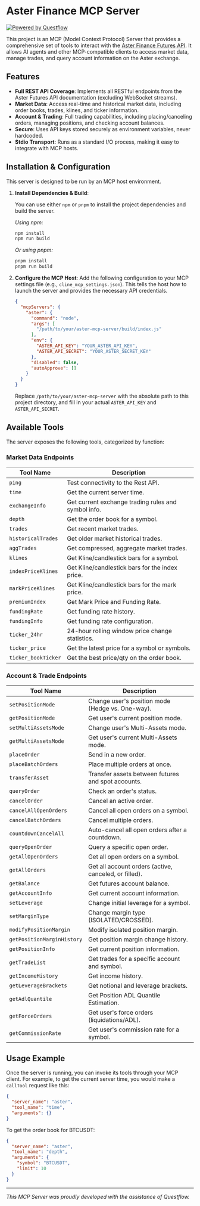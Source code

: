 # Aster Finance MCP Server

[![Powered by Questflow](https://img.shields.io/badge/Powered%20by-Questflow-blue?style=flat-square)](https://questflow.ai)

This project is an MCP (Model Context Protocol) Server that provides a comprehensive set of tools to interact with the [Aster Finance Futures API](https://github.com/asterdex/api-docs/blob/master/aster-finance-futures-api.md). It allows AI agents and other MCP-compatible clients to access market data, manage trades, and query account information on the Aster exchange.

## Features

- **Full REST API Coverage**: Implements all RESTful endpoints from the Aster Futures API documentation (excluding WebSocket streams).
- **Market Data**: Access real-time and historical market data, including order books, trades, klines, and ticker information.
- **Account & Trading**: Full trading capabilities, including placing/canceling orders, managing positions, and checking account balances.
- **Secure**: Uses API keys stored securely as environment variables, never hardcoded.
- **Stdio Transport**: Runs as a standard I/O process, making it easy to integrate with MCP hosts.

## Installation & Configuration

This server is designed to be run by an MCP host environment.

1.  **Install Dependencies & Build**:

    You can use either `npm` or `pnpm` to install the project dependencies and build the server.

    *Using npm:*
    ```bash
    npm install
    npm run build
    ```

    *Or using pnpm:*
    ```bash
    pnpm install
    pnpm run build
    ```

2.  **Configure the MCP Host**:
    Add the following configuration to your MCP settings file (e.g., `cline_mcp_settings.json`). This tells the host how to launch the server and provides the necessary API credentials.

    ```json
    {
      "mcpServers": {
        "aster": {
          "command": "node",
          "args": [
            "/path/to/your/aster-mcp-server/build/index.js"
          ],
          "env": {
            "ASTER_API_KEY": "YOUR_ASTER_API_KEY",
            "ASTER_API_SECRET": "YOUR_ASTER_SECRET_KEY"
          },
          "disabled": false,
          "autoApprove": []
        }
      }
    }
    ```
    Replace `/path/to/your/aster-mcp-server` with the absolute path to this project directory, and fill in your actual `ASTER_API_KEY` and `ASTER_API_SECRET`.

## Available Tools

The server exposes the following tools, categorized by function:

### Market Data Endpoints

| Tool Name          | Description                                            |
| ------------------ | ------------------------------------------------------ |
| `ping`             | Test connectivity to the Rest API.                     |
| `time`             | Get the current server time.                           |
| `exchangeInfo`     | Get current exchange trading rules and symbol info.    |
| `depth`            | Get the order book for a symbol.                       |
| `trades`           | Get recent market trades.                              |
| `historicalTrades` | Get older market historical trades.                    |
| `aggTrades`        | Get compressed, aggregate market trades.               |
| `klines`           | Get Kline/candlestick bars for a symbol.               |
| `indexPriceKlines` | Get Kline/candlestick bars for the index price.        |
| `markPriceKlines`  | Get Kline/candlestick bars for the mark price.         |
| `premiumIndex`     | Get Mark Price and Funding Rate.                       |
| `fundingRate`      | Get funding rate history.                              |
| `fundingInfo`      | Get funding rate configuration.                        |
| `ticker_24hr`      | 24-hour rolling window price change statistics.        |
| `ticker_price`     | Get the latest price for a symbol or symbols.          |
| `ticker_bookTicker`| Get the best price/qty on the order book.              |

### Account & Trade Endpoints

| Tool Name                 | Description                                            |
| ------------------------- | ------------------------------------------------------ |
| `setPositionMode`         | Change user's position mode (Hedge vs. One-way).       |
| `getPositionMode`         | Get user's current position mode.                      |
| `setMultiAssetsMode`      | Change user's Multi-Assets mode.                       |
| `getMultiAssetsMode`      | Get user's current Multi-Assets mode.                  |
| `placeOrder`              | Send in a new order.                                   |
| `placeBatchOrders`        | Place multiple orders at once.                         |
| `transferAsset`           | Transfer assets between futures and spot accounts.     |
| `queryOrder`              | Check an order's status.                               |
| `cancelOrder`             | Cancel an active order.                                |
| `cancelAllOpenOrders`     | Cancel all open orders on a symbol.                    |
| `cancelBatchOrders`       | Cancel multiple orders.                                |
| `countdownCancelAll`      | Auto-cancel all open orders after a countdown.         |
| `queryOpenOrder`          | Query a specific open order.                           |
| `getAllOpenOrders`        | Get all open orders on a symbol.                       |
| `getAllOrders`            | Get all account orders (active, canceled, or filled).  |
| `getBalance`              | Get futures account balance.                           |
| `getAccountInfo`          | Get current account information.                       |
| `setLeverage`             | Change initial leverage for a symbol.                  |
| `setMarginType`           | Change margin type (ISOLATED/CROSSED).                 |
| `modifyPositionMargin`    | Modify isolated position margin.                       |
| `getPositionMarginHistory`| Get position margin change history.                    |
| `getPositionInfo`         | Get current position information.                      |
| `getTradeList`            | Get trades for a specific account and symbol.          |
| `getIncomeHistory`        | Get income history.                                    |
| `getLeverageBrackets`     | Get notional and leverage brackets.                    |
| `getAdlQuantile`          | Get Position ADL Quantile Estimation.                  |
| `getForceOrders`          | Get user's force orders (liquidations/ADL).            |
| `getCommissionRate`       | Get user's commission rate for a symbol.               |

## Usage Example

Once the server is running, you can invoke its tools through your MCP client. For example, to get the current server time, you would make a `callTool` request like this:

```json
{
  "server_name": "aster",
  "tool_name": "time",
  "arguments": {}
}
```

To get the order book for BTCUSDT:

```json
{
  "server_name": "aster",
  "tool_name": "depth",
  "arguments": {
    "symbol": "BTCUSDT",
    "limit": 10
  }
}
```

---

*This MCP Server was proudly developed with the assistance of Questflow.*

